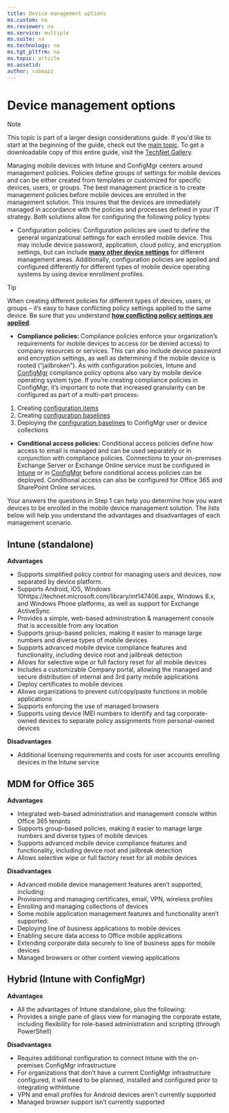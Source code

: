 ```yaml
---
title: Device management options
ms.custom: na
ms.reviewer: na
ms.service: multiple
ms.suite: na
ms.technology: na 
ms.tgt_pltfrm: na
ms.topic: article
ms.assetid:  
author: robmazz
---
```

# Device management options

>[!NOTE]
>This topic is part of a larger design considerations guide. If you'd like to start at the beginning of the guide, check out the [main topic](mdm-design-considerations-guide.md). To get a downloadable copy of this entire guide, visit the [TechNet Gallery](https://gallery.technet.microsoft.com/Mobile-Device-Management-7d401582).

Managing mobile devices with Intune and ConfigMgr centers around management policies. Policies define groups of settings for mobile devices and can be either created from templates or customized for specific devices, users, or groups. The best management practice is to create management policies before mobile devices are enrolled in the management solution. This insures that the devices are immediately managed in accordance with the policies and processes defined in your IT strategy. Both solutions allow for configuring the following policy types:

- Configuration policies: Configuration policies are used to define the general organizational settings for each enrolled mobile device. This may include device password, application, cloud policy, and encryption settings, but can include **[many other device settings](https://technet.microsoft.com/library/dn743712.aspx)** for different management areas. Additionally, configuration policies are applied and configured differently for different types of mobile device operating systems by using device enrollment profiles.

>[!TIP]
>When creating different policies for different types of devices, users, or groups – it’s easy to have conflicting policy settings applied to the same device. Be sure that you understand **[how conflicting policy settings are applied](https://technet.microsoft.com/library/dn743712.aspx)**.

- **Compliance policies:** Compliance policies enforce your organization’s requirements for mobile devices to access (or be denied access) to company resources or services. This can also include device password and encryption settings, as well as determining if the mobile device is rooted (“jailbroken”). As with configuration policies, Intune and [ConfigMgr](https://technet.microsoft.com/library/dn376523.aspx) compliance policy options also vary by mobile device operating system type. If you’re creating compliance policies in ConfigMgr, it’s important to note that increased granularity can be configured as part of a multi-part process:

 1. Creating [configuration items](https://technet.microsoft.com/library/gg712331.aspx?WT.mc_id=Blog_EntMob_Showcase_PCIT)
 2. Creating [configuration baselines](https://technet.microsoft.com/library/gg712268.aspx?WT.mc_id=Blog_EntMob_Showcase_PCIT)
 3. Deploying the [configuration baselines](https://technet.microsoft.com/library/hh219289.aspx?WT.mc_id=Blog_EntMob_Showcase_PCIT) to ConfigMgr user or device collections

- **Conditional access policies:** Conditional access policies define how access to email is managed and can be used separately or in conjunction with compliance policies. Connections to your on-premises Exchange Server or Exchange Online service must be configured in [Intune](https://docs.microsoft.com/intune/deployuse/restrict-access-to-email-and-o365-services-with-microsoft-intune.html) or in [ConfigMgr](https://technet.microsoft.com/library/dn919655.aspx) before conditional access policies can be deployed. Conditional access can also be configured for Office 365 and SharePoint Online services.

Your answers the questions in Step 1 can help you determine how you want devices to be enrolled in the mobile device management solution. The lists below will help you understand the advantages and disadvantages of each management scenario.

## Intune (standalone)

**Advantages**

- Supports simplified policy control for managing users and devices, now separated by device platform.
- Supports Android, iOS, Windows 10https://technet.microsoft.com/library/mt147406.aspx, Windows 8.x, and Windows Phone platforms, as well as support for Exchange ActiveSync.
- Provides a simple, web-based administration & management console that is accessible from any location
- Supports group-based policies, making it easier to manage large numbers and diverse types of mobile devices
- Supports advanced mobile device compliance features and functionality, including device root and jailbreak detection
- Allows for selective wipe or full factory reset for all mobile devices
- Includes a customizable Company portal, allowing the managed and secure distribution of internal and 3rd party mobile applications
- Deploy certificates to mobile devices
- Allows organizations to prevent cut/copy/paste functions in mobile applications
- Supports enforcing the use of managed browsers
- Supports using device IMEI numbers to identify and tag corporate-owned devices to separate policy assignments from personal-owned devices

**Disadvantages**

- Additional licensing requirements and costs for user accounts enrolling devices in the Intune service

## MDM for Office 365

**Advantages**

- Integrated web-based administration and management console within Office 365 tenants
- Supports group-based policies, making it easier to manage large numbers and diverse types of mobile devices
- Supports advanced mobile device compliance features and functionality, including device root and jailbreak detection
- Allows selective wipe or full factory reset for all mobile devices

**Disadvantages**

- Advanced mobile device management features aren’t supported, including:
 - Provisioning and managing certificates, email, VPN, wireless profiles
 - Enrolling and managing collections of devices
- Some mobile application management features and functionality aren’t supported:
 - Deploying line of business applications to mobile devices
 - Enabling secure data access to Office mobile applications
 - Extending corporate data securely to line of business apps for mobile devices
 - Managed browsers or other content viewing applications

## Hybrid (Intune with ConfigMgr)

**Advantages**

- All the advantages of Intune standalone, plus the following:
 - Provides a single pane of glass view for managing the corporate estate, including flexibility for role-based administration and scripting (through PowerShell)

**Disadvantages**

- Requires additional configuration to connect Intune with the on-premises ConfigMgr infrastructure
- For organizations that don’t have a current ConfigMgr infrastructure configured, it will need to be planned, installed and configured prior to integrating withIntune
- VPN and email profiles for Android devices aren’t currently supported
- Managed browser support isn’t currently supported
